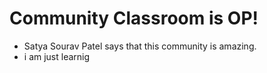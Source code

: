 # Community Classroom is OP!

- Satya Sourav Patel says that this community is amazing.
- i am just learnig 
